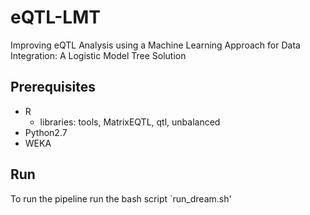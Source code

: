 # eQTL-LMT
Improving eQTL Analysis using a Machine Learning Approach for Data Integration: A Logistic Model Tree Solution

## Prerequisites

* R
  * libraries: tools, MatrixEQTL, qtl, unbalanced
* Python2.7
* WEKA

## Run
To run the pipeline run the bash script `run_dream.sh'
